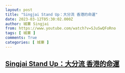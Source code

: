 ```yaml
---
layout: post
title: "Singjai Stand Up：大分流 香港的命運"
date: 2023-03-12T05:30:02.000Z
author: 城寨 Singjai
from: https://www.youtube.com/watch?v=SJuSwQFoRno
tags: [ 城寨 ]
comments: True
categories: [ 城寨 ]
---
```

<!--1678599002000-->
[Singjai Stand Up：大分流 香港的命運](https://www.youtube.com/watch?v=SJuSwQFoRno)
------

<div>

</div>
